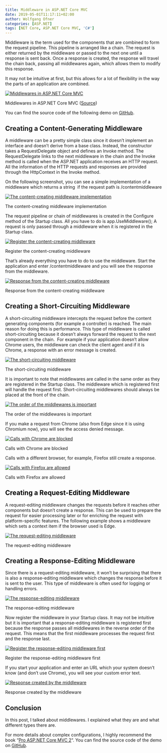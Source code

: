 ```yaml
---
title: Middleware in ASP.NET Core MVC
date: 2019-05-01T11:17:11+02:00
author: Wolfgang Ofner
categories: [ASP.NET]
tags: [NET Core, ASP.NET Core MVC, 'C#']
---
```

Middleware is the term used for the components that are combined to form the request pipeline. This pipeline is arranged like a chain. The request is either returned by the middleware or passed to the next one until a response is sent back. Once a response is created, the response will travel the chain back, passing all middlewares again, which allows them to modify this response.

It may not be intuitive at first, but this allows for a lot of flexibility in the way the parts of an application are combined.

<div class="col-12 col-sm-10 aligncenter">
  <a href="/assets/img/posts/2019/04/Middlewares-in-ASP.NET-Core-MVC.jpg"><img loading="lazy" src="/assets/img/posts/2019/04/Middlewares-in-ASP.NET-Core-MVC.jpg" alt="Middlewares in ASP.NET Core MVC" /></a>
  
  <p>
    Middlewares in ASP.NET Core MVC (<a href="https://docs.microsoft.com/en-us/aspnet/core/fundamentals/middleware/?view=aspnetcore-2.2">Source</a>)
  </p>
</div>

You can find the source code of the following demo on <a href="https://github.com/WolfgangOfner/MVC-Core-Middleware" target="_blank" rel="noopener noreferrer">GitHub</a>.

## Creating a Content-Generating Middleware

A middleware can be a pretty simple class since it doesn&#8217;t implement an interface and doesn&#8217;t derive from a base class. Instead, the constructor takes a RequestDelegate object and defines an Invoke method. The RequestDelegate links to the next middleware in the chain and the Invoke method is called when the ASP.NET application receives an HTTP request. All the information of the HTTP requests and responses are provided through the HttpContext in the Invoke method.

On the following screenshot, you can see a simple implementation of a middleware which returns a string  if the request path is /contentmiddleware

<div class="col-12 col-sm-10 aligncenter">
  <a href="/assets/img/posts/2019/04/The-content-creating-middleware-implementation.jpg"><img loading="lazy" src="/assets/img/posts/2019/04/The-content-creating-middleware-implementation.jpg" alt="The content-creating middleware implementation" /></a>
  
  <p>
    The content-creating middleware implementation
  </p>
</div>

The request pipeline or chain of middlewares is created in the Configure method of the Startup class. All you have to do is app.UseMiddleware<MyMiddleware>(); A request is only passed through a middleware when it is registered in the Startup class.

<div class="col-12 col-sm-10 aligncenter">
  <a href="/assets/img/posts/2019/04/Register-the-content-creating-middleware.jpg"><img loading="lazy" src="/assets/img/posts/2019/04/Register-the-content-creating-middleware.jpg" alt="Register the content-creating middleware" /></a>
  
  <p>
    Register the content-creating middleware
  </p>
</div>

That&#8217;s already everything you have to do to use the middleware. Start the application and enter /contentmiddleware and you will see the response from the middleware.

<div class="col-12 col-sm-10 aligncenter">
  <a href="/assets/img/posts/2019/04/Response-from-the-content-creating-middleware.jpg"><img loading="lazy" src="/assets/img/posts/2019/04/Response-from-the-content-creating-middleware.jpg" alt="Response from the content-creating middleware" /></a>
  
  <p>
    Response from the content-creating middleware
  </p>
</div>

## Creating a Short-Circuiting Middleware

A short-circuiting middleware intercepts the request before the content generating components (for example a controller) is reached. The main reason for doing this is performance. This type of middleware is called short-circuiting because it doesn&#8217;t always forward the request to the next component in the chain.  For example if your application doesn&#8217;t allow Chrome users, the middleware can check the client agent and if it is Chrome, a response with an error message is created.

<div class="col-12 col-sm-10 aligncenter">
  <a href="/assets/img/posts/2019/04/The-short-circuiting-middleware.jpg"><img loading="lazy" src="/assets/img/posts/2019/04/The-short-circuiting-middleware.jpg" alt="The short-circuiting middleware" /></a>
  
  <p>
    The short-circuiting middleware
  </p>
</div>

It is important to note that middlewares are called in the same order as they are registered in the Startup class. The middleware which is registered first will handle the request first. Short-circuiting middlewares should always be placed at the front of the chain.

<div class="col-12 col-sm-10 aligncenter">
  <a href="/assets/img/posts/2019/04/The-order-of-the-middlewares-is-important.jpg"><img loading="lazy" src="/assets/img/posts/2019/04/The-order-of-the-middlewares-is-important.jpg" alt="The order of the middlewares is important" /></a>
  
  <p>
    The order of the middlewares is important
  </p>
</div>

If you make a request from Chrome (also from Edge since it is using Chromium now), you will see the access denied message.

<div class="col-12 col-sm-10 aligncenter">
  <a href="/assets/img/posts/2019/04/Calls-with-Chrome-are-blocked.jpg"><img loading="lazy" src="/assets/img/posts/2019/04/Calls-with-Chrome-are-blocked.jpg" alt="Calls with Chrome are blocked" /></a>
  
  <p>
    Calls with Chrome are blocked
  </p>
</div>

Calls with a different browser, for example, Firefox still create a response.

<div class="col-12 col-sm-10 aligncenter">
  <a href="/assets/img/posts/2019/04/Calls-with-Firefox-are-allowed.jpg"><img loading="lazy" src="/assets/img/posts/2019/04/Calls-with-Firefox-are-allowed.jpg" alt="Calls with Firefox are allowed" /></a>
  
  <p>
    Calls with Firefox are allowed
  </p>
</div>

## <span style="color: #000000;">Creating a Request-Editing Middleware</span>

A request-editing middleware changes the requests before it reaches other components but doesn&#8217;t create a response. This can be used to prepare the request for easier processing later or for enriching the request with platform-specific features. The following example shows a middleware which sets a context item if the browser used is Edge.

<div class="col-12 col-sm-10 aligncenter">
  <a href="/assets/img/posts/2019/04/The-request-editing-middleware.jpg"><img loading="lazy" src="/assets/img/posts/2019/04/The-request-editing-middleware.jpg" alt="The request-editing middleware" /></a>
  
  <p>
    The request-editing middleware
  </p>
</div>

## Creating a Response-Editing Middleware

Since there is a request-editing middleware, it won&#8217;t be surprising that there is also a response-editing middleware which changes the response before it is sent to the user. This type of middleware is often used for logging or handling errors.

<div class="col-12 col-sm-10 aligncenter">
  <a href="/assets/img/posts/2019/04/The-response-editing-middleware.jpg"><img loading="lazy" src="/assets/img/posts/2019/04/The-response-editing-middleware.jpg" alt="The response-editing middleware" /></a>
  
  <p>
    The response-editing middleware
  </p>
</div>

Now register the middleware in your Startup class. It may not be intuitive but it is important that a response-editing middleware is registered first because the response passes all middlewares in the reverse order of the request. This means that the first middleware processes the request first and the response last.

<div class="col-12 col-sm-10 aligncenter">
  <a href="/assets/img/posts/2019/04/Register-the-response-editing-middleware-first.jpg"><img loading="lazy" src="/assets/img/posts/2019/04/Register-the-response-editing-middleware-first.jpg" alt="Register the response-editing middleware first" /></a>
  
  <p>
    Register the response-editing middleware first
  </p>
</div>

If you start your application and enter an URL which your system doesn&#8217;t know (and don&#8217;t use Chrome), you will see your custom error text.

<div class="col-12 col-sm-10 aligncenter">
  <a href="/assets/img/posts/2019/04/Response-created-by-the-middleware.jpg"><img loading="lazy" src="/assets/img/posts/2019/04/Response-created-by-the-middleware.jpg" alt="Response created by the middleware" /></a>
  
  <p>
    Response created by the middleware
  </p>
</div>

## Conclusion

In this post, I talked about middlewares. I explained what they are and what different types there are.

For more details about complex configurations, I highly recommend the book &#8220;<a href="https://www.amazon.com/Pro-ASP-NET-Core-MVC-2/dp/148423149X" target="_blank" rel="noopener noreferrer">Pro ASP.NET Core MVC 2</a>&#8220;. You can find the source code of the demo on <a href="https://github.com/WolfgangOfner/MVC-Core-Middleware" target="_blank" rel="noopener noreferrer">GitHub</a>.